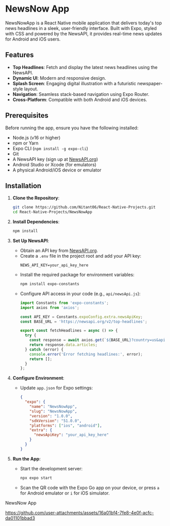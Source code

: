 # NewsNow App

NewsNowApp is a React Native mobile application that delivers today's top news headlines in a sleek, user-friendly interface. Built with Expo, styled with CSS and powered by the NewsAPI, it provides real-time news updates for Android and iOS users.

## Features

- **Top Headlines**: Fetch and display the latest news headlines using the NewsAPI.
- **Dynamic UI**: Modern and responsive design.
- **Splash Screen**: Engaging digital illustration with a futuristic newspaper-style layout.
- **Navigation**: Seamless stack-based navigation using Expo Router.
- **Cross-Platform**: Compatible with both Android and iOS devices.

## Prerequisites

Before running the app, ensure you have the following installed:

- Node.js (v16 or higher)
- npm or Yarn
- Expo CLI (`npm install -g expo-cli`)
- Git
- A NewsAPI key (sign up at [NewsAPI.org](https://newsapi.org/))
- Android Studio or Xcode (for emulators)
- A physical Android/iOS device or emulator

## Installation

1. **Clone the Repository**:
   ```bash
   git clone https://github.com/Nitant06/React-Native-Projects.git
   cd React-Native-Projects/NewsNowApp
   ```

2. **Install Dependencies**:
   ```bash
   npm install
   ```

3. **Set Up NewsAPI**:
   - Obtain an API key from [NewsAPI.org](https://newsapi.org/).
   - Create a `.env` file in the project root and add your API key:
     ```env
     NEWS_API_KEY=your_api_key_here
     ```
   - Install the required package for environment variables:
     ```bash
     npm install expo-constants
     ```
   - Configure API access in your code (e.g., `api/newsApi.js`):
     ```javascript
     import Constants from 'expo-constants';
     import axios from 'axios';

     const API_KEY = Constants.expoConfig.extra.newsApiKey;
     const BASE_URL = 'https://newsapi.org/v2/top-headlines';

     export const fetchHeadlines = async () => {
       try {
         const response = await axios.get(`${BASE_URL}?country=us&apiKey=${API_KEY}`);
         return response.data.articles;
       } catch (error) {
         console.error('Error fetching headlines:', error);
         return [];
       }
     };
     ```

4. **Configure Environment**:
   - Update `app.json` for Expo settings:
     ```json
     {
       "expo": {
         "name": "NewsNowApp",
         "slug": "NewsNowApp",
         "version": "1.0.0",
         "sdkVersion": "51.0.0",
         "platforms": ["ios", "android"],
         "extra": {
           "newsApiKey": "your_api_key_here"
         }
       }
     }
     ```

5. **Run the App**:
   - Start the development server:
     ```bash
     npx expo start
     ```
   - Scan the QR code with the Expo Go app on your device, or press `a` for Android emulator or `i` for iOS simulator.




NewsNow App

https://github.com/user-attachments/assets/16a01bf4-7fe8-4e0f-acfc-da01101bbad3

